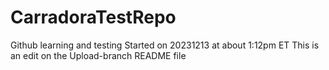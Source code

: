 # CarradoraTestRepo
Github learning and testing
Started on 20231213 at about 1:12pm ET
This is an edit on the Upload-branch README file
